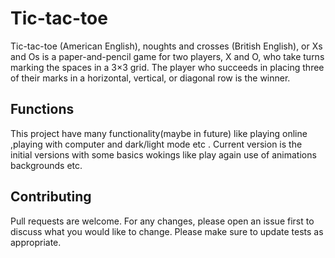 # Tic-tac-toe
Tic-tac-toe (American English), noughts and crosses (British English), 
or Xs and Os is a paper-and-pencil game for two players, X and O, who 
take turns marking the spaces in a 3×3 grid. The player who succeeds 
in placing three of their marks in a horizontal, vertical, or diagonal
row is the winner.

## Functions
This project have many functionality(maybe in future) like playing online 
,playing with computer and dark/light mode etc . Current version is the 
initial versions with some basics wokings like play again use of animations
backgrounds etc.

## Contributing
Pull requests are welcome. For any changes, please open an issue first to discuss what you would like to change.
Please make sure to update tests as appropriate.


